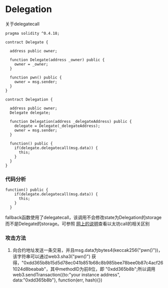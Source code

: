# Delegation
关于delegatecall
```solidity
pragma solidity ^0.4.18;

contract Delegate {

  address public owner;

  function Delegate(address _owner) public {
    owner = _owner;
  }

  function pwn() public {
    owner = msg.sender;
  }
}

contract Delegation {

  address public owner;
  Delegate delegate;

  function Delegation(address _delegateAddress) public {
    delegate = Delegate(_delegateAddress);
    owner = msg.sender;
  }

  function() public {
    if(delegate.delegatecall(msg.data)) {
      this;
    }
  }
}
```

### 代码分析
```solidity
function() public {
    if(delegate.delegatecall(msg.data)) {
      this;
    }
  }
```
fallback函数使用了delegatecall，该调用不会修改state为Delegation的storage而不是Delegate的storage。可参照
[网上的说明](https://ethereum.stackexchange.com/questions/3667/difference-between-call-callcode-and-delegatecall)查看以太坊call的相关区别

### 攻击方法
1. 向合约地址发送一条交易，并且msg.data为bytes4(keccak256("pwn()"))，该字符串可以通过web3.sha3("pwn()")
获得，"0xdd365b8b15d5d78ec041b851b68c8b985bee78bee0b87c4acf261024d8beabab"，其中methodID为前8位，即
"0xdd365b8b";所以调用web3.sendTransaction({to:"your instance address", data:"0xdd365b8b"}, function(err, hash){})
